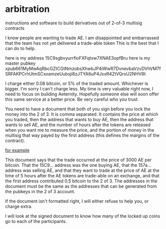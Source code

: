 # arbitration
instructions and software to build derivatives out of 2-of-3 multisig contracts


I know people are wanting to trade AE. I am disappointed and embarrassed that the team has not yet delivered a trade-able token This is the best that I can do to help.

here is my address 15C9sgbvyurrfioFXFqtxw7XNAE3opfBru here is my master pubkey xpub661MyMwAqRbcGZtCGtNmzobsXhwbJP4iWwR7DvnevbaVzvDVhVM7fSRFAKPCrhUtmSCxoamzeUubsji8zJTYA6uP4JxxR4ZtVQrsU2NHV8t

I charge either 0.08 bitcoin, or 5% of the traded amount. Whichever is bigger. I'm sorry I can't charge less. My time is very valuable right now, I need to focus on building Aeternity. Hopefully someone else will soon offer this same service at a better price. Be very careful who you trust.

You need to have a document that both of you sign before you lock the money into the 2 of 3. It is comma separated. It contains the price at which you traded, then the address that wants to buy AE, then the address that wants to sell AE, and the number of hours after the tokens are released when you want me to measure the price, and the portion of money in the multisig that way payed by the first address (this defines the margins of the contract).

[for example](example_contract.txt)

This document says that the trade occurred at the price of 3000 AE per bitcoin. That the 15C9... address was the one buying AE, that the 157a... address was selling AE, and that they want to trade at the price of AE at the time of 5 hours after the AE tokens are trade-able on an exchange, and that the first address contributed 0.5 bitcoin to the 2 of 3. The addresses in the document must be the same as the addresses that can be generated from the pubkeys in the 2 of 3 account.

If the document isn't formatted right, I will either refuse to help you, or charge extra.

I will look at the signed document to know how many of the locked up coins go to each of the participants.

